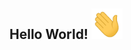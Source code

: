 ## Hello World! <img src="https://github.com/IsNotMyIP/IsNotMyIp/blob/main/src/hello.gif?raw=true" width="50px">

<!--
**IsNotMyIP/IsNotMyIp** is a ✨ _special_ ✨ repository because its `README.md` (this file) appears on your GitHub profile.

![](https://img.shields.io/badge/wow-awesome-informational?style=flat&logo=data:image/svg%2bxml;base64,<BASE64_DATA>)


<img align="center" src="https://github-readme-stats.vercel.app/api/top-langs/?username=isnotmyip"></>

Here are some ideas to get you started:

- 🔭 I’m currently working on ...
- 🌱 I’m currently learning ...
- 👯 I’m looking to collaborate on ...
- 🤔 I’m looking for help with ...
- 💬 Ask me about ...
- 📫 How to reach me: ...
- 😄 Pronouns: ...
- ⚡ Fun fact: ...
-->

